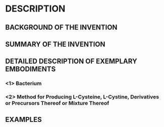# DESCRIPTION

## BACKGROUND OF THE INVENTION

## SUMMARY OF THE INVENTION

## DETAILED DESCRIPTION OF EXEMPLARY EMBODIMENTS

### <1> Bacterium

### <2> Method for Producing L-Cysteine, L-Cystine, Derivatives or Precursors Thereof or Mixture Thereof

## EXAMPLES

